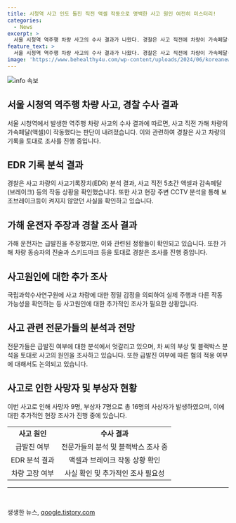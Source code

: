 ```yaml
---
title: 시청역 사고 인도 돌진 직전 액셀 작동으로 명백한 사고 원인 여전히 미스터리!
categories:
  - News
excerpt: >
  서울 시청역 역주행 차량 사고의 수사 결과가 나왔다. 경찰은 사고 직전에 차량이 가속페달(액셀)을 작동한 것으로 확인했으며, 브레이크등이 작동하지 않았다는 CCTV 분석 결과도 알려졌다. 운전자의 급발진 주장과 상이한 사실들이 드러나면서 현재 사고 원인은 여전히 불분명하다. 경찰은 차량의 블랙박스 분석 및 운전자 조사를 진행 중이며, 사상자 수 역시 1명 추가된 채 총 16명으로 늘어났다.
feature_text: >
  서울 시청역 역주행 차량 사고의 수사 결과가 나왔다. 경찰은 사고 직전에 차량이 가속페달(액셀)을 작동한 것으로 확인했으며, 브레이크등이 작동하지 않았다는 CCTV 분석 결과도 알려졌다. 운전자의 급발진 주장과 상이한 사실들이 드러나면서 현재 사고 원인은 여전히 불분명하다. 경찰은 차량의 블랙박스 분석 및 운전자 조사를 진행 중이며, 사상자 수 역시 1명 추가된 채 총 16명으로 늘어났다.
image: 'https://www.behealthy4u.com/wp-content/uploads/2024/06/koreanews.jpg'
---
```


<p><img src="https://www.behealthy4u.com/wp-content/uploads/2024/06/koreanews.jpg" alt="info 속보" /></p>

<h2 data-ke-size="size26">서울 시청역 역주행 차량 사고, 경찰 수사 결과</h2>

<p data-ke-size="size16">서울 시청역에서 발생한 역주행 차량 사고의 수사 결과에 따르면, 사고 직전 가해 차량의 가속페달(액셀)이 작동했다는 판단이 내려졌습니다. 이와 관련하여 경찰은 사고 차량의 기록을 토대로 조사를 진행 중입니다.</p>

<h2 data-ke-size="size26">EDR 기록 분석 결과</h2>

<p data-ke-size="size16">경찰은 사고 차량의 사고기록장치(EDR) 분석 결과, 사고 직전 5초간 액셀과 감속페달(브레이크) 등의 작동 상황을 확인했습니다. 또한 사고 현장 주변 CCTV 분석을 통해 보조브레이크등이 켜지지 않았던 사실을 확인하고 있습니다.</p>

<h2 data-ke-size="size26">가해 운전자 주장과 경찰 조사 결과</h2>

<p data-ke-size="size16">가해 운전자는 급발진을 주장했지만, 이와 관련된 정황들이 확인되고 있습니다. 또한 가해 차량 동승자의 진술과 스키드마크 등을 토대로 경찰은 조사를 진행 중입니다.</p>

<h2 data-ke-size="size26">사고원인에 대한 추가 조사</h2>

<p data-ke-size="size16">국립과학수사연구원에 사고 차량에 대한 정밀 감정을 의뢰하여 실제 주행과 다른 작동 가능성을 확인하는 등 사고원인에 대한 추가적인 조사가 필요한 상황입니다.</p>

<h2 data-ke-size="size26">사고 관련 전문가들의 분석과 전망</h2>

<p data-ke-size="size16">전문가들은 급발진 여부에 대한 분석에서 엇갈리고 있으며, 차 씨의 부상 및 블랙박스 분석을 토대로 사고의 원인을 조사하고 있습니다. 또한 급발진 여부에 따른 혐의 적용 여부에 대해서도 논의되고 있습니다.</p>

<h2 data-ke-size="size26">사고로 인한 사망자 및 부상자 현황</h2>

<p data-ke-size="size16">이번 사고로 인해 사망자 9명, 부상자 7명으로 총 16명의 사상자가 발생하였으며, 이에 대한 추가적인 현장 조사가 진행 중에 있습니다.</p>

<table>
  <tr>
    <td style="text-align: center; height: 17px;"><b>사고 원인</b></td>
    <td style="text-align: center; height: 17px;"><b>수사 결과</b></td>
  </tr>
  <tr>
    <td style="text-align: center; height: 17px;">급발진 여부</td>
    <td style="text-align: center; height: 17px;">전문가들의 분석 및 블랙박스 조사 중</td>
  </tr>
  <tr>
    <td style="text-align: center; height: 17px;">EDR 분석 결과</td>
    <td style="text-align: center; height: 17px;">액셀과 브레이크 작동 상황 확인</td>
  </tr>
  <tr>
    <td style="text-align: center; height: 17px;">차량 고장 여부</td>
    <td style="text-align: center; height: 17px;">사실 확인 및 추가적인 조사 필요성</td>
  </tr>
</table>

<hr>

<p data-ke-size="size16">&nbsp;</p>
생생한 뉴스, <a href="https://qoogle.tistory.com" rel="dofollow">qoogle.tistory.com</a>


